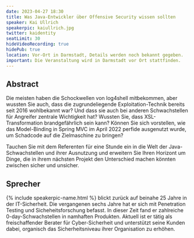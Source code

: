 ```yaml
---
date: 2023-04-27 18:30
title: Was Java-Entwickler über Offensive Security wissen sollten
speaker: Kai Ullrich
speakerpic: kaiullrich.jpg
twitter: kaidentity
seatLimit: 30
hideVideoRecording: true
hidePub: true
location: Vor-Ort in Darmstadt, Details werden noch bekannt gegeben.
important: Die Veranstaltung wird in Darmstadt vor Ort stattfinden.
---
```


## Abstract

Die meisten haben die Schockwellen von log4shell mitbekommen, aber wussten Sie auch, dass die zugrundeliegende Exploitation-Technik bereits seit 2016 wohlbekannt war? Und dass sie auch bei anderen Schwachstellen für Angreifer zentrale Wichtigkeit hat? Wussten Sie, dass XSL-Transformation brandgefährlich sein kann? Können Sie sich vorstellen, wie das Model-Binding in Spring MVC im April 2022 perfide ausgenutzt wurde, um Schadcode auf die Zielmaschine zu bringen?  

Tauchen Sie mit dem Referenten für eine Stunde ein in die Welt der Java-Schwachstellen und ihrer Ausnutzung und erweitern Sie Ihren Horizont um Dinge, die in ihrem nächsten Projekt den Unterschied machen könnten zwischen sicher und unsicher.

## Sprecher

{% include speakerpic-name.html %} blickt zurück auf beinahe 25 Jahre in der IT-Sicherheit. Die vergangenen sechs Jahre hat er sich mit Penetration Testing und Sicheheitsforschung befasst. In dieser Zeit fand er zahlreiche 0-day-Schwachstellen in namhaften Produkten. Aktuell ist er tätig als freischaffender Berater für Cyber-Sicherheit und unterstützt seine Kunden dabei, organisch das Sicherheitsniveau ihrer Organisation zu erhöhen.
